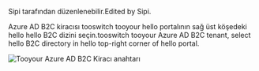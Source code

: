 <span data-ttu-id="6ff29-101">Sipi tarafından düzenlenebilir.</span><span class="sxs-lookup"><span data-stu-id="6ff29-101">Edited by Sipi.</span></span>

<span data-ttu-id="6ff29-102">Azure AD B2C kiracısı tooswitch tooyour hello portalının sağ üst köşedeki hello hello B2C dizini seçin.</span><span class="sxs-lookup"><span data-stu-id="6ff29-102">tooswitch tooyour Azure AD B2C tenant, select hello B2C directory in hello top-right corner of hello portal.</span></span>

![Tooyour Azure AD B2C Kiracı anahtarı](./media/active-directory-b2c-switch-b2c-tenant/switch-to-b2c-tenant.png)
